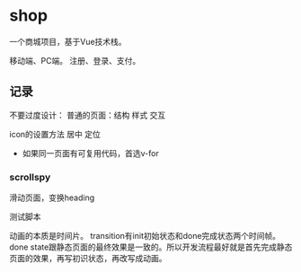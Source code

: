 # shop

一个商城项目，基于Vue技术栈。

移动端、PC端。
注册、登录、支付。

## 记录

不要过度设计：
普通的页面：结构 样式 交互

icon的设置方法
居中
定位

- 如果同一页面有可复用代码，首选v-for

### scrollspy

滑动页面，变换heading

测试脚本

动画的本质是时间片。
transition有init初始状态和done完成状态两个时间帧。done state跟静态页面的最终效果是一致的。所以开发流程最好就是首先完成静态页面的效果，再写初识状态，再改写成动画。

